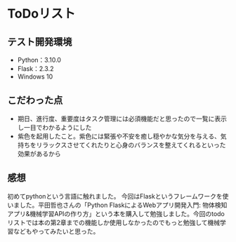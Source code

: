<h1>ToDoリスト</h1>

<h2>テスト開発環境</h2>
<ul>
<li>Python：3.10.0</li>
<li>Flask：2.3.2</li>
<li>Windows 10</li>
</ul>

<h2>こだわった点</h2>
<ul>
    <li>期日、進行度、重要度はタスク管理には必須機能だと思ったので一覧に表示し一目でわかるようにした</li>
    <li>紫色を起用したこと。紫色には緊張や不安を癒し穏やかな気分を与える、気持ちをリラックスさせてくれたりと心身のバランスを整えてくれるといった効果があるから</li>
</ul>

<h2>感想</h2>
初めてpythonという言語に触れました。
今回はFlaskというフレームワークを使いました。平田哲也さんの「Python FlaskによるWebアプリ開発入門: 物体検知アプリ&機械学習APIの作り方」という本を購入して勉強しました。今回のtodoリストでは本の第2章までの機能しか使用しなかったのでもっと勉強して機械学習などもやってみたいと思った。
